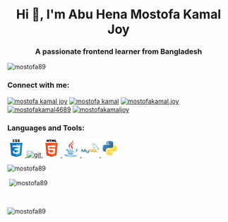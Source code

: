 <h1 align="center">Hi 👋, I'm Abu Hena Mostofa Kamal Joy</h1>
<h3 align="center">A passionate frontend learner from Bangladesh</h3>

<p align="left"> <img src="https://komarev.com/ghpvc/?username=mostofa89&label=Profile%20views&color=0e75b6&style=flat" alt="mostofa89" /> </p>

<h3 align="left">Connect with me:</h3>
<p align="left">
<a href="https://www.linkedin.com/in/mostofa-kamal-joy-636b89260/" target="blank"><img align="center" src="https://raw.githubusercontent.com/rahuldkjain/github-profile-readme-generator/master/src/images/icons/Social/linked-in-alt.svg" alt="mostofa kamal joy" height="30" width="40" /></a>
<a href="https://www.facebook.com/profile.php?id=100063557164448" target="blank"><img align="center" src="https://raw.githubusercontent.com/rahuldkjain/github-profile-readme-generator/master/src/images/icons/Social/facebook.svg" alt="mostofa kamal" height="30" width="40" /></a>
<a href="https://instagram.com/mostofakamal.joy" target="blank"><img align="center" src="https://raw.githubusercontent.com/rahuldkjain/github-profile-readme-generator/master/src/images/icons/Social/instagram.svg" alt="mostofakamal.joy" height="30" width="40" /></a>
<a href="https://www.hackerrank.com/mostofakamal4689" target="blank"><img align="center" src="https://raw.githubusercontent.com/rahuldkjain/github-profile-readme-generator/master/src/images/icons/Social/hackerrank.svg" alt="mostofakamal4689" height="30" width="40" /></a>
<a href="https://www.leetcode.com/mostofakamaljoy" target="blank"><img align="center" src="https://raw.githubusercontent.com/rahuldkjain/github-profile-readme-generator/master/src/images/icons/Social/leet-code.svg" alt="mostofakamaljoy" height="30" width="40" /></a>
</p>

<h3 align="left">Languages and Tools:</h3>
<p align="left"> <a href="https://www.w3schools.com/css/" target="_blank" rel="noreferrer"> <img src="https://raw.githubusercontent.com/devicons/devicon/master/icons/css3/css3-original-wordmark.svg" alt="css3" width="40" height="40"/> </a> <a href="https://git-scm.com/" target="_blank" rel="noreferrer"> <img src="https://www.vectorlogo.zone/logos/git-scm/git-scm-icon.svg" alt="git" width="40" height="40"/> </a> <a href="https://www.w3.org/html/" target="_blank" rel="noreferrer"> <img src="https://raw.githubusercontent.com/devicons/devicon/master/icons/html5/html5-original-wordmark.svg" alt="html5" width="40" height="40"/> </a> <a href="https://www.java.com" target="_blank" rel="noreferrer"> <img src="https://raw.githubusercontent.com/devicons/devicon/master/icons/java/java-original.svg" alt="java" width="40" height="40"/> </a> <a href="https://www.mysql.com/" target="_blank" rel="noreferrer"> <img src="https://raw.githubusercontent.com/devicons/devicon/master/icons/mysql/mysql-original-wordmark.svg" alt="mysql" width="40" height="40"/> </a> <a href="https://www.python.org" target="_blank" rel="noreferrer"> <img src="https://raw.githubusercontent.com/devicons/devicon/master/icons/python/python-original.svg" alt="python" width="40" height="40"/> </a> </p>

<p><img align="left" src="https://github-readme-stats.vercel.app/api/top-langs?username=mostofa89&show_icons=true&locale=en&layout=compact" alt="mostofa89" /></p><br>

<p>&nbsp;<img align="center" src="https://github-readme-stats.vercel.app/api?username=mostofa89&show_icons=true&locale=en" alt="mostofa89" /></p><br>

<p><img align="center" src="https://github-readme-streak-stats.herokuapp.com/?user=mostofa89&" alt="mostofa89" /></p><br>
